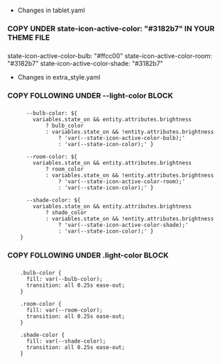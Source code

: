 - Changes in tablet.yaml
### COPY UNDER state-icon-active-color: "#3182b7" IN YOUR THEME FILE
###
  state-icon-active-color-bulb: "#ffcc00"
  state-icon-active-color-room: "#3182b7"
  state-icon-active-color-shade: "#3182b7"



- Changes in extra_style.yaml

### COPY FOLLOWING UNDER --light-color BLOCK 
###
          --bulb-color: ${
            variables.state_on && entity.attributes.brightness
                ? bulb_color
                : variables.state_on && !entity.attributes.brightness
                    ? 'var(--state-icon-active-color-bulb);'
                    : 'var(--state-icon-color);' }

          --room-color: ${
            variables.state_on && entity.attributes.brightness
                ? room_color
                : variables.state_on && !entity.attributes.brightness
                    ? 'var(--state-icon-active-color-room);'
                    : 'var(--state-icon-color);' }

          --shade-color: ${
            variables.state_on && entity.attributes.brightness
                ? shade_color
                : variables.state_on && !entity.attributes.brightness
                    ? 'var(--state-icon-active-color-shade);'
                    : 'var(--state-icon-color);' }          
        }


### COPY FOLLOWING UNDER .light-color BLOCK
###

        .bulb-color {
          fill: var(--bulb-color);
          transition: all 0.25s ease-out;
        }

        .room-color {
          fill: var(--room-color);
          transition: all 0.25s ease-out;
        }

        .shade-color {
          fill: var(--shade-color);
          transition: all 0.25s ease-out;
        }

